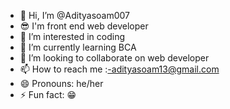 - 👋 Hi, I’m @Adityasoam007
- 😎 I'm front end web developer
- 👀 I’m interested in coding 
- 🌱 I’m currently learning BCA
- 💞️ I’m looking to collaborate on web developer 
- 📫 How to reach me :-adityasoam13@gmail.com
- 😄 Pronouns: he/her 
- ⚡ Fun fact: 😁

<!---
Adityasoam007/Adityasoam007 is a ✨ special ✨ repository because its `README.md` (this file) appears on your GitHub profile.
You can click the Preview link to take a look at your changes.
--->
